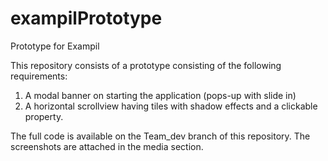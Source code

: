 # exampilPrototype
Prototype for Exampil

This repository consists of a prototype consisting of the following requirements:

  1. A modal banner on starting the application (pops-up with slide in)
  2. A horizontal scrollview having tiles with shadow effects and a clickable property. 

The full code is available on the Team_dev branch of this repository.
The screenshots are attached in the media section.
